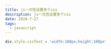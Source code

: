 ```yaml
---
title: js一次性设置多个css
description: js一次性设置多个css
date: 2020-7-27
tags:
  - javascript
---
```


```javascript
div.style.cssText = 'width:100px;height:100px'
```